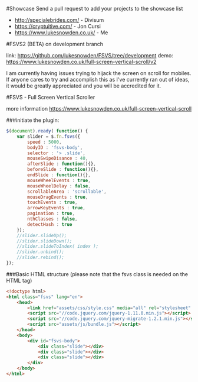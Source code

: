 #Showcase
Send a pull request to add your projects to the showcase list

* http://specialebrides.com/ - Divisum
* https://cryptuitive.com/ - Jon Cursi
* https://www.lukesnowden.co.uk/ - Me

#FSVS2 (BETA) on development branch

link: https://github.com/lukesnowden/FSVS/tree/development
demo: https://www.lukesnowden.co.uk/full-screen-vertical-scroll/v2

I am currently having issues trying to hijack the screen on scroll for mobiles. If anyone cares to try and accomplish this as I've currently ran out of ideas, it would be greatly appreciated and you will be accredited for it.

#FSVS - Full Screen Vertical Scroller

more information https://www.lukesnowden.co.uk/full-screen-vertical-scroll

###initiate the plugin:

```javascript
$(document).ready( function() {
	var slider = $.fn.fsvs({
		speed : 5000,
		bodyID : 'fsvs-body',
		selector : '> .slide',
		mouseSwipeDisance : 40,
		afterSlide : function(){},
		beforeSlide : function(){},
		endSlide : function(){},
		mouseWheelEvents : true,
		mouseWheelDelay : false,
		scrollableArea : 'scrollable',
		mouseDragEvents : true,
		touchEvents : true,
		arrowKeyEvents : true,
		pagination : true,
		nthClasses : false,
		detectHash : true
	});
	//slider.slideUp();
	//slider.slideDown();
	//slider.slideToIndex( index );
	//slider.unbind();
	//slider.rebind();
});
```

###Basic HTML structure
(please note that the fsvs class is needed on the HTML tag)


```html
<!doctype html>
<html class="fsvs" lang="en">
	<head>
		<link href="assets/css/style.css" media="all" rel="stylesheet" type="text/css" />
        <script src="//code.jquery.com/jquery-1.11.0.min.js"></script>
        <script src="//code.jquery.com/jquery-migrate-1.2.1.min.js"></script>
        <script src="assets/js/bundle.js"></script>
	</head>
	<body>
		<div id="fsvs-body">
			<div class="slide"></div>
			<div class="slide"></div>
			<div class="slide"></div>
		</div>
	</body>
</html>
```
